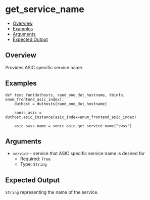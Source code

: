 # get_service_name

- [Overview](#overview)
- [Examples](#examples)
- [Arguments](#arguments)
- [Expected Output](#expected-output)

## Overview
Provides ASIC specific service name.

## Examples
```
def test_fun(duthosts, rand_one_dut_hostname, tbinfo, enum_frontend_asic_index):
    duthost = duthosts[rand_one_dut_hostname]

    sonic_asic = duthost.asic_instance(asic_index=enum_frontend_asic_index)

    asic_swss_name = sonic_asic.get_service_name("swss")
```

## Arguments
- `service` - service that ASIC specific service name is desired for
    - Required: `True`
    - Type: `String`

## Expected Output
`String` representing the name of the service.
